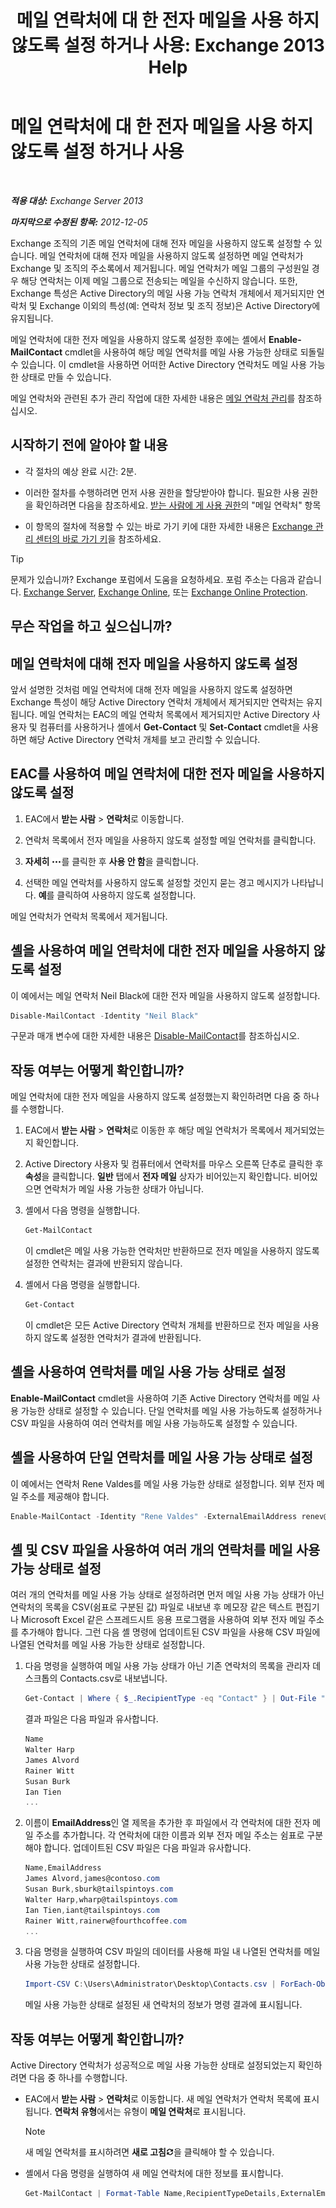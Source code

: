 ﻿---
title: '메일 연락처에 대 한 전자 메일을 사용 하지 않도록 설정 하거나 사용: Exchange 2013 Help'
TOCTitle: 메일 연락처에 대 한 전자 메일을 사용 하지 않도록 설정 하거나 사용
ms:assetid: ca47441f-1aa4-4958-aba5-18d51e59837e
ms:mtpsurl: https://technet.microsoft.com/ko-kr/library/Bb124552(v=EXCHG.150)
ms:contentKeyID: 50556085
ms.date: 05/22/2018
mtps_version: v=EXCHG.150
ms.translationtype: MT
---

# 메일 연락처에 대 한 전자 메일을 사용 하지 않도록 설정 하거나 사용

 

_<strong>적용 대상:</strong> Exchange Server 2013_

_<strong>마지막으로 수정된 항목:</strong> 2012-12-05_

Exchange 조직의 기존 메일 연락처에 대해 전자 메일을 사용하지 않도록 설정할 수 있습니다. 메일 연락처에 대해 전자 메일을 사용하지 않도록 설정하면 메일 연락처가 Exchange 및 조직의 주소록에서 제거됩니다. 메일 연락처가 메일 그룹의 구성원일 경우 해당 연락처는 이제 메일 그룹으로 전송되는 메일을 수신하지 않습니다. 또한, Exchange 특성은 Active Directory의 메일 사용 가능 연락처 개체에서 제거되지만 연락처 및 Exchange 이외의 특성(예: 연락처 정보 및 조직 정보)은 Active Directory에 유지됩니다.

메일 연락처에 대한 전자 메일을 사용하지 않도록 설정한 후에는 셸에서 <strong>Enable-MailContact</strong> cmdlet을 사용하여 해당 메일 연락처를 메일 사용 가능한 상태로 되돌릴 수 있습니다. 이 cmdlet을 사용하면 어떠한 Active Directory 연락처도 메일 사용 가능한 상태로 만들 수 있습니다.

메일 연락처와 관련된 추가 관리 작업에 대한 자세한 내용은 [메일 연락처 관리](https://docs.microsoft.com/ko-kr/exchange/recipients-in-exchange-online/manage-mail-contacts)를 참조하십시오.

## 시작하기 전에 알아야 할 내용

  - 각 절차의 예상 완료 시간: 2분.

  - 이러한 절차를 수행하려면 먼저 사용 권한을 할당받아야 합니다. 필요한 사용 권한을 확인하려면 다음을 참조하세요. [받는 사람에 게 사용 권한](recipients-permissions-exchange-2013-help.md)의 "메일 연락처" 항목

  - 이 항목의 절차에 적용할 수 있는 바로 가기 키에 대한 자세한 내용은 [Exchange 관리 센터의 바로 가기 키](keyboard-shortcuts-in-the-exchange-admin-center-exchange-online-protection-help.md)을 참조하세요.


> [!TIP]
> 문제가 있습니까? Exchange 포럼에서 도움을 요청하세요. 포럼 주소는 다음과 같습니다. <A href="https://go.microsoft.com/fwlink/p/?linkid=60612">Exchange Server</A>, <A href="https://go.microsoft.com/fwlink/p/?linkid=267542">Exchange Online</A>, 또는 <A href="https://go.microsoft.com/fwlink/p/?linkid=285351">Exchange Online Protection</A>.



## 무슨 작업을 하고 싶으십니까?

## 메일 연락처에 대해 전자 메일을 사용하지 않도록 설정

앞서 설명한 것처럼 메일 연락처에 대해 전자 메일을 사용하지 않도록 설정하면 Exchange 특성이 해당 Active Directory 연락처 개체에서 제거되지만 연락처는 유지됩니다. 메일 연락처는 EAC의 메일 연락처 목록에서 제거되지만 Active Directory 사용자 및 컴퓨터를 사용하거나 셸에서 <strong>Get-Contact</strong> 및 <strong>Set-Contact</strong> cmdlet을 사용하면 해당 Active Directory 연락처 개체를 보고 관리할 수 있습니다.

## EAC를 사용하여 메일 연락처에 대한 전자 메일을 사용하지 않도록 설정

1.  EAC에서 <strong>받는 사람</strong> \> <strong>연락처</strong>로 이동합니다.

2.  연락처 목록에서 전자 메일을 사용하지 않도록 설정할 메일 연락처를 클릭합니다.

3.  <strong>자세히</strong> ![기타 옵션 아이콘](images/JJ150550.5381819e-3b21-4873-8714-e9b956290b28(EXCHG.150).gif "기타 옵션 아이콘")를 클릭한 후 <strong>사용 안 함</strong>을 클릭합니다.

4.  선택한 메일 연락처를 사용하지 않도록 설정할 것인지 묻는 경고 메시지가 나타납니다. <strong>예</strong>를 클릭하여 사용하지 않도록 설정합니다.

메일 연락처가 연락처 목록에서 제거됩니다.

## 셸을 사용하여 메일 연락처에 대한 전자 메일을 사용하지 않도록 설정

이 예에서는 메일 연락처 Neil Black에 대한 전자 메일을 사용하지 않도록 설정합니다.

```powershell
Disable-MailContact -Identity "Neil Black"
```

구문과 매개 변수에 대한 자세한 내용은 [Disable-MailContact](https://technet.microsoft.com/ko-kr/library/aa997465\(v=exchg.150\))를 참조하십시오.

## 작동 여부는 어떻게 확인합니까?

메일 연락처에 대한 전자 메일을 사용하지 않도록 설정했는지 확인하려면 다음 중 하나를 수행합니다.

1.  EAC에서 <strong>받는 사람</strong> \> <strong>연락처</strong>로 이동한 후 해당 메일 연락처가 목록에서 제거되었는지 확인합니다.

2.  Active Directory 사용자 및 컴퓨터에서 연락처를 마우스 오른쪽 단추로 클릭한 후 <strong>속성</strong>을 클릭합니다. <strong>일반</strong> 탭에서 <strong>전자 메일</strong> 상자가 비어있는지 확인합니다. 비어있으면 연락처가 메일 사용 가능한 상태가 아닙니다.

3.  셸에서 다음 명령을 실행합니다.
    
    ```powershell
    Get-MailContact
    ```
    
    이 cmdlet은 메일 사용 가능한 연락처만 반환하므로 전자 메일을 사용하지 않도록 설정한 연락처는 결과에 반환되지 않습니다.

4.  셸에서 다음 명령을 실행합니다.
    
    ```powershell
    Get-Contact
    ```
    
    이 cmdlet은 모든 Active Directory 연락처 개체를 반환하므로 전자 메일을 사용하지 않도록 설정한 연락처가 결과에 반환됩니다.

## 셸을 사용하여 연락처를 메일 사용 가능 상태로 설정

<strong>Enable-MailContact</strong> cmdlet을 사용하여 기존 Active Directory 연락처를 메일 사용 가능한 상태로 설정할 수 있습니다. 단일 연락처를 메일 사용 가능하도록 설정하거나 CSV 파일을 사용하여 여러 연락처를 메일 사용 가능하도록 설정할 수 있습니다.

## 셸을 사용하여 단일 연락처를 메일 사용 가능 상태로 설정

이 예에서는 연락처 Rene Valdes를 메일 사용 가능한 상태로 설정합니다. 외부 전자 메일 주소를 제공해야 합니다.

```powershell
Enable-MailContact -Identity "Rene Valdes" -ExternalEmailAddress renev@tailspintoys.com
```

## 셸 및 CSV 파일을 사용하여 여러 개의 연락처를 메일 사용 가능 상태로 설정

여러 개의 연락처를 메일 사용 가능 상태로 설정하려면 먼저 메일 사용 가능 상태가 아닌 연락처의 목록을 CSV(쉼표로 구분된 값) 파일로 내보낸 후 메모장 같은 텍스트 편집기나 Microsoft Excel 같은 스프레드시트 응용 프로그램을 사용하여 외부 전자 메일 주소를 추가해야 합니다. 그런 다음 셸 명령에 업데이트된 CSV 파일을 사용해 CSV 파일에 나열된 연락처를 메일 사용 가능한 상태로 설정합니다.

1.  다음 명령을 실행하여 메일 사용 가능 상태가 아닌 기존 연락처의 목록을 관리자 데스크톱의 Contacts.csv로 내보냅니다.
    
    ```powershell
    Get-Contact | Where { $_.RecipientType -eq "Contact" } | Out-File "C:\Users\Administrator\Desktop\Contacts.csv"
    ```
    
    결과 파일은 다음 파일과 유사합니다.
    
    ```powershell
    Name
    Walter Harp
    James Alvord
    Rainer Witt
    Susan Burk
    Ian Tien
    ...
    ```

2.  이름이 <strong>EmailAddress</strong>인 열 제목을 추가한 후 파일에서 각 연락처에 대한 전자 메일 주소를 추가합니다. 각 연락처에 대한 이름과 외부 전자 메일 주소는 쉼표로 구분해야 합니다. 업데이트된 CSV 파일은 다음 파일과 유사합니다.
    
    ```powershell
    Name,EmailAddress
    James Alvord,james@contoso.com
    Susan Burk,sburk@tailspintoys.com
    Walter Harp,wharp@tailspintoys.com
    Ian Tien,iant@tailspintoys.com
    Rainer Witt,rainerw@fourthcoffee.com
    ...
    ```

3.  다음 명령을 실행하여 CSV 파일의 데이터를 사용해 파일 내 나열된 연락처를 메일 사용 가능한 상태로 설정합니다.
    
    ```powershell
    Import-CSV C:\Users\Administrator\Desktop\Contacts.csv | ForEach-Object {Enable-MailContact -Identity $_.Name -ExternalEmailAddress $_.EmailAddress}
    ```
    
    메일 사용 가능한 상태로 설정된 새 연락처의 정보가 명령 결과에 표시됩니다.

## 작동 여부는 어떻게 확인합니까?

Active Directory 연락처가 성공적으로 메일 사용 가능한 상태로 설정되었는지 확인하려면 다음 중 하나를 수행합니다.

  - EAC에서 <strong>받는 사람</strong> \> <strong>연락처</strong>로 이동합니다. 새 메일 연락처가 연락처 목록에 표시됩니다. <strong>연락처 유형</strong>에서는 유형이 <strong>메일 연락처</strong>로 표시됩니다.
    

    > [!NOTE]
    > 새 메일 연락처를 표시하려면 <STRONG>새로 고침</STRONG><IMG title="새로 고침 아이콘" alt="새로 고침 아이콘" src="images/Dd353189.85f271ca-32a4-426c-842a-d2172567099d(EXCHG.150).gif">을 클릭해야 할 수 있습니다.



  - 셸에서 다음 명령을 실행하여 새 메일 연락처에 대한 정보를 표시합니다.
    
    ```powershell
    Get-MailContact | Format-Table Name,RecipientTypeDetails,ExternalEmailAddress
    ```

